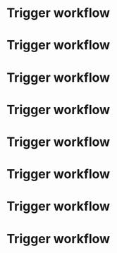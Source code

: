 # Trigger workflow
# Trigger workflow
# Trigger workflow
# Trigger workflow
# Trigger workflow
# Trigger workflow
# Trigger workflow
# Trigger workflow
